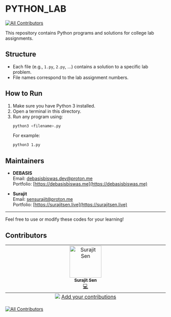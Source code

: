 # PYTHON_LAB
<!-- ALL-CONTRIBUTORS-BADGE:START - Do not remove or modify this section -->
[![All Contributors](https://img.shields.io/badge/all_contributors-1-orange.svg?style=flat-square)](#contributors-)
<!-- ALL-CONTRIBUTORS-BADGE:END -->

This repository contains Python programs and solutions for college lab assignments.

## Structure
- Each file (e.g., `1.py`, `2.py`, ...) contains a solution to a specific lab problem.
- File names correspond to the lab assignment numbers.

## How to Run
1. Make sure you have Python 3 installed.
2. Open a terminal in this directory.
3. Run any program using:
   ```bash
   python3 <filename>.py
   ```
   For example:
   ```bash
   python3 1.py
   ```

## Maintainers

- **DEBASIS**  
  Email: [debasisbiswas.dev@proton.me](mailto:debasisbiswas.dev@proton.me)  
  Portfolio: [https://debasisbiswas.me](https://debasisbiswas.me)  

- **Surajit**  
  Email: [sensurajit@proton.me](mailto:sensurajit@proton.me)  
  Portfolio: [https://surajitsen.live](https://surajitsen.live)
---
Feel free to use or modify these codes for your learning!

## Contributors

<!-- ALL-CONTRIBUTORS-LIST:START - Do not remove or modify this section -->
<!-- prettier-ignore-start -->
<!-- markdownlint-disable -->
<table>
  <tbody>
    <tr>
      <td align="center" valign="top" width="14.28%"><a href="http://surajitsen.live"><img src="https://avatars.githubusercontent.com/u/143313960?v=4?s=100" width="100px;" alt="Surajit Sen"/><br /><sub><b>Surajit Sen</b></sub></a><br /><a href="https://github.com/DebaA17/PYTHON_LAB/commits?author=blackXploit-404" title="Code">💻</a></td>
    </tr>
  </tbody>
  <tfoot>
    <tr>
      <td align="center" size="13px" colspan="7">
        <img src="https://raw.githubusercontent.com/all-contributors/all-contributors-cli/1b8533af435da9854653492b1327a23a4dbd0a10/assets/logo-small.svg">
          <a href="https://all-contributors.js.org/docs/en/bot/usage">Add your contributions</a>
        </img>
      </td>
    </tr>
  </tfoot>
</table>

<!-- markdownlint-restore -->
<!-- prettier-ignore-end -->

<!-- ALL-CONTRIBUTORS-LIST:END -->
<!-- prettier-ignore-start -->
<!-- markdownlint-disable -->

<!-- markdownlint-restore -->
<!-- prettier-ignore-end -->

<!-- ALL-CONTRIBUTORS-LIST:END -->


[![All Contributors](https://img.shields.io/github/all-contributors/projectOwner/projectName?color=ee8449&style=flat-square)](#contributors)

